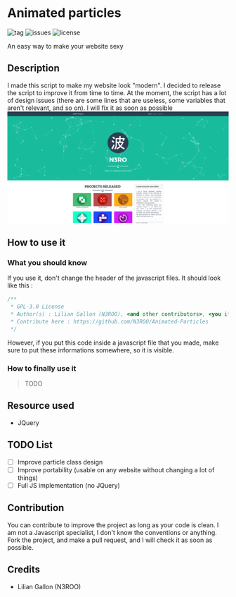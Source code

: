 # Animated particles
![tag](https://img.shields.io/github/tag/n3roo/nero-engine.svg) ![issues](https://img.shields.io/github/issues/n3roo/nero-engine.svg) ![license](https://img.shields.io/github/license/n3roo/nero-engine.svg)

An easy way to make your website sexy

## Description

I made this script to make my website look "modern". I decided to release the script to improve it from time to time. 
At the moment, the script has a lot of design issues (there are some lines that are useless, some variables that aren't relevant, and so on). I will fix it as soon as possible
![Example](git/example.png)

## How to use it

### What you should know

If you use it, don't change the header of the javascript files. It should look like this :
```javascript
/**
 * GPL-3.0 License
 * Author(s) : Lilian Gallon (N3ROO), <and other contributors>, <you if you changed anything>
 * Contribute here : https://github.com/N3ROO/Animated-Particles
 */
```
However, if you put this code inside a javascript file that you made, make sure to put these informations somewhere, so it is visible.

### How to finally use it

> TODO

## Resource used

- JQuery

## TODO List

- [ ] Improve particle class design
- [ ] Improve portability (usable on any website without changing a lot of things)
- [ ] Full JS implementation (no JQuery)

## Contribution

You can contribute to improve the project as long as your code is clean. I am not a Javascript specialist, I don't know the conventions or anything. Fork the project, and make a pull request, and I will check it as soon as possible.

## Credits

- Lilian Gallon (N3ROO)
